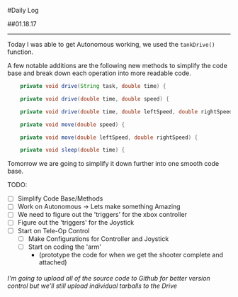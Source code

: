 #Daily Log

##01.18.17
*****
Today I was able to get Autonomous working, we used the `tankDrive()` function.

A few notable additions are the following new methods to simplify the code base and break down each operation into more readable code.

```java
    private void drive(String task, double time) {

    private void drive(double time, double speed) {

    private void drive(double time, double leftSpeed, double rightSpeed) {

    private void move(double speed) {

    private void move(double leftSpeed, double rightSpeed) {

    private void sleep(double time) {
```

Tomorrow we are going to simplify it down further into one smooth code base.

TODO:

* [ ] Simplify Code Base/Methods
* [ ] Work on Autonomous -> Lets make something Amazing
* [ ] We need to figure out the 'triggers' for the xbox controller
* [ ] Figure out the 'triggers' for the Joystick
* [ ] Start on Tele-Op Control
  * [ ] Make Configurations for Controller and Joystick
  * [ ] Start on coding the 'arm'
    * (prototype the code for when we get the shooter complete and attached)

###### I'm going to upload all of the source code to Github for better version control but we'll still upload individual tarballs to the Drive
